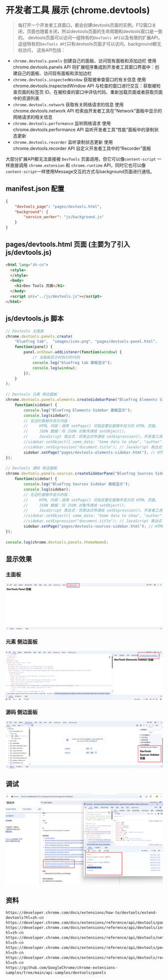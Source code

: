 # 开发者工具 展示 (chrome.devtools)

> 每打开一个开发者工具窗口，都会创建devtools页面的实例，F12窗口关闭，页面也随着关闭，所以devtools页面的生命周期和devtools窗口是一致的。
> devtools页面可以访问一组特有的`DevTools API`以及有限的扩展API，这组特有的`DevTools API`只有devtools页面才可以访问，background都无权访问，
> 这些API包括：
- `chrome.devtools.panels` 创建自己的面板、访问现有面板和添加边栏
    使用 chrome.devtools.panels API 将扩展程序集成到开发者工具窗口界面中：创建自己的面板、访问现有面板和添加边栏
- `chrome.devtools.inspectedWindow` 获取被审查窗口的有关信息
    使用 chrome.devtools.inspectedWindow API 与检查的窗口进行交互：获取被检查页面的标签页 ID、在被检查的窗口中评估代码、重新加载页面或者获取页面中的资源列表
- `chrome.devtools.network` 获取有关网络请求的信息
    使用 chrome.devtools.network API 检索由开发者工具在“Network”面板中显示的网络请求的相关信息
- `chrome.devtools.performance` 监听网络请求
    使用 chrome.devtools.performance API 监听开发者工具“性能”面板中的录制状态更新
- `chrome.devtools.recorder` 监听录制状态更新
    使用 chrome.devtools.recorder API 自定义开发者工具中的“Recorder”面板

大部分扩展API都无法直接被 `DevTools` 页面调用，但它可以像`content-script` 一样直接调用 `chrome.extension` 和 `chrome.runtime` API，同时它也可以像 `content-script`一样使用Message交互的方式与background页面进行通信。


## manifest.json 配置
```json
{
    "devtools_page": "pages/devtools.html",
    "background": {
        "service_worker": "js/background.js"
    }
}
```

## pages/devtools.html 页面 (主要为了引入 js/devtools.js)
```html
<html lang="zh-cn">
  <style>
  </style>
  <body>
    <h1>Dev Tools 页面</h1>
  </body>
  <script src="../js/devtools.js"></script>
</html>
```

## js/devtools.js 脚本
```js
// Devtools 主面板
chrome.devtools.panels.create(
    "bluefrog tab",  "images/icon.png", "pages/devtools-panel.html",
    function(panel) { 
        panel.onShown.addListener(function(window) {
            // 当面板显示时执行的代码
            console.log("bluefrog tab 面板显示");
            console.log(window);
        });
    }
);

// Devtools 元素 侧边面板
chrome.devtools.panels.elements.createSidebarPane("Bluefrog Elements Sidebar",
    function(sidebar) {
        console.log("Bluefrog Elements Sidebar 面板显示");
        console.log(sidebar);
        // 在边栏窗格中显示内容：
        //     HTML 内容：调用 setPage() 可指定要在窗格中显示的 HTML 页面。
        //     JSON 数据：将 JSON 对象传递给 setObject()。
        //     JavaScript 表达式：将表达式传递给 setExpression()。开发者工具会在被检查网页的上下文中评估表达式，然后显示返回值。
        //sidebar.setObject({ some_data: "Some data to show", "author": "bluefrog" }); // JSON 数据
        //sidebar.setExpression("document.title"); // JavaScript 表达式
        sidebar.setPage("pages/devtools-elements-sidebar.html"); // HTML 内容
});

// Devtools 源码 侧边面板
chrome.devtools.panels.sources.createSidebarPane("Bluefrog Sources Sidebar",
    function(sidebar) {
        console.log("Bluefrog Sources Sidebar 面板显示");
        console.log(sidebar);
        // 在边栏窗格中显示内容：
        //     HTML 内容：调用 setPage() 可指定要在窗格中显示的 HTML 页面。
        //     JSON 数据：将 JSON 对象传递给 setObject()。
        //     JavaScript 表达式：将表达式传递给 setExpression()。开发者工具会在被检查网页的上下文中评估表达式，然后显示返回值。
        //sidebar.setObject({ some_data: "Some data to show", "author": "bluefrog" }); // JSON 数据
        //sidebar.setExpression("document.title"); // JavaScript 表达式
        sidebar.setPage("pages/devtools-sources-sidebar.html"); // HTML 内容
});

console.log(chrome.devtools.panels.themeName);
```

## 显示效果
### 主面板
![devtools-panel.png](docs/devtools-panel.png)
### 元素 侧边面板
![devtools-elements-sidebar.png](docs/devtools-elements-sidebar.png)
### 源码 侧边面板
![devtools-sources-sidebar.png](docs/devtools-sources-sidebar.png)

## 调试
![devtools debug.png](docs/debug.png)


## 资料
```
https://developer.chrome.com/docs/extensions/how-to/devtools/extend-devtools?hl=zh-cn
https://developer.chrome.com/docs/extensions/reference/api/devtools/panels
https://developer.chrome.com/docs/extensions/reference/api/devtools/inspectedWindow?hl=zh-cn
https://developer.chrome.com/docs/extensions/reference/api/devtools/network?hl=zh-cn
https://developer.chrome.com/docs/extensions/reference/api/devtools/performance?hl=zh-cn
https://developer.chrome.com/docs/extensions/reference/api/devtools/recorder?hl=zh-cn
https://github.com/GoogleChrome/chrome-extensions-samples/tree/main/api-samples/devtools/panels
```